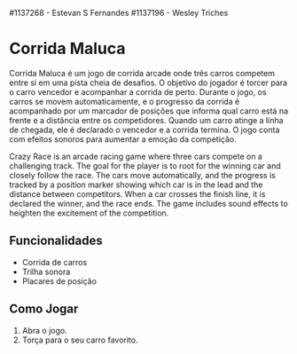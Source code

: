 #1137268 - Estevan S Fernandes
#1137196 - Wesley Triches

# Corrida Maluca

Corrida Maluca é um jogo de corrida arcade onde três carros competem entre si em uma pista cheia de desafios. O objetivo do jogador é torcer para o carro vencedor e acompanhar a corrida de perto. Durante o jogo, os carros se movem automaticamente, e o progresso da corrida é acompanhado por um marcador de posições que informa qual carro está na frente e a distância entre os competidores. Quando um carro atinge a linha de chegada, ele é declarado o vencedor e a corrida termina. O jogo conta com efeitos sonoros para aumentar a emoção da competição.

Crazy Race is an arcade racing game where three cars compete on a challenging track. The goal for the player is to root for the winning car and closely follow the race. The cars move automatically, and the progress is tracked by a position marker showing which car is in the lead and the distance between competitors. When a car crosses the finish line, it is declared the winner, and the race ends. The game includes sound effects to heighten the excitement of the competition.

## Funcionalidades
- Corrida de carros
- Trilha sonora
- Placares de posição

## Como Jogar
1. Abra o jogo.
2. Torça para o seu carro favorito.


